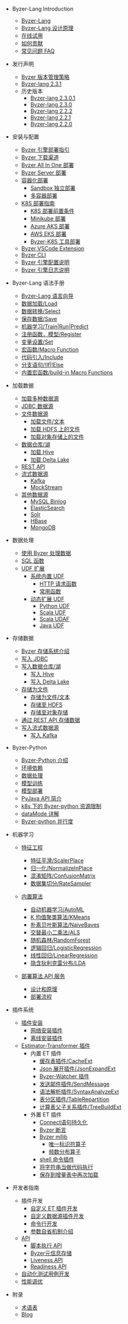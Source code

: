 - Byzer-Lang Introduction
  * [Byzer-Lang](/byzer-lang/zh-cn/introduction/byzer_lang_intro.md)
  * [Byzer-Lang 设计原理](/byzer-lang/zh-cn/introduction/byzer_lang_design.md)
  * [在线试用](/byzer-lang/zh-cn/introduction/online_trial.md)
  * [如何贡献](/byzer-lang/zh-cn/appendix/contribute.md)  
  * [常见问题 FAQ](/byzer-lang/zh-cn/faq/byzerlang_FAQ.md)

- 发行声明
  * [Byzer 版本管理策略](/byzer-lang/zh-cn/release-notes/README.md)
  * [Byzer-lang 2.3.1](/byzer-lang/zh-cn/release-notes/2.3.1.md)
  - 历史版本
    * [Byzer-lang 2.3.0.1](/byzer-lang/zh-cn/release-notes/2.3.0.1.md)
    * [Byzer-lang 2.3.0](/byzer-lang/zh-cn/release-notes/2.3.0.md)
    * [Byzer-lang 2.2.2](/byzer-lang/zh-cn/release-notes/2.2.2.md)
    * [Byzer-lang 2.2.1](/byzer-lang/zh-cn/release-notes/2.2.1.md)
    * [Byzer-lang 2.2.0](/byzer-lang/zh-cn/release-notes/2.2.0.md)
  
- 安装与配置
  * [Byzer 引擎部署指引](/byzer-lang/zh-cn/installation/README.md)
  * [Byzer 下载渠道](/byzer-lang/zh-cn/installation/download/site.md)
  * [Byzer All In One 部署](/byzer-lang/zh-cn/installation/server/byzer-all-in-one-deployment.md)
  * [Byzer Server 部署](/byzer-lang/zh-cn/installation/server/binary-installation.md)
  * [容器化部署](/byzer-lang/zh-cn/installation/containerized-deployment/containerized-deployment.md)
    * [Sandbox 独立部署](/byzer-lang/zh-cn/installation/containerized-deployment/sandbox-standalone.md)
    * [多容器部署](/byzer-lang/zh-cn/installation/containerized-deployment/muti-continer.md)
  * [K8S 部署指南](/byzer-lang/zh-cn/installation/k8s/k8s-deployment.md)
    * [K8S 部署前置条件](/byzer-lang/zh-cn/installation/k8s/k8s-prerequisites.md)
    * [Minikube 部署](/byzer-lang/zh-cn/installation/k8s/byzer-on-minikube.md)
    * [Azure AKS 部署](/byzer-lang/zh-cn/installation/k8s/byzer-on-azure.md)
    * [AWS EKS 部署](/byzer-lang/zh-cn/installation/k8s/byzer-on-aws.md)
    * [Byzer-K8S 工具部署](/byzer-lang/zh-cn/installation/k8s/byzer-k8s-tool.md)
  * [Byzer VSCode Extension](/byzer-lang/zh-cn/installation/vscode/byzer-vscode-extension-installation.md)
  * [Byzer CLI](/byzer-lang/zh-cn/installation/cli/byzer-cli.md)
  * [Byzer 引擎配置说明](/byzer-lang/zh-cn/installation/configuration/byzer-lang-configuration.md)
  * [Byzer 引擎日志说明](/byzer-lang/zh-cn/installation/logs/log.md)
  
- Byzer-Lang 语法手册
  * [Byzer-Lang 语言向导](/byzer-lang/zh-cn/grammar/outline.md)
  * [数据加载/Load](/byzer-lang/zh-cn/grammar/load.md)
  * [数据转换/Select](/byzer-lang/zh-cn/grammar/select.md)
  * [保存数据/Save](/byzer-lang/zh-cn/grammar/save.md)  
  * [机器学习/Train|Run|Predict](/byzer-lang/zh-cn/grammar/train.md)
  * [注册函数，模型/Register](/byzer-lang/zh-cn/grammar/register.md)  
  * [变量设置/Set](/byzer-lang/zh-cn/grammar/set.md)
  * [宏函数/Macro Function](/byzer-lang/zh-cn/grammar/macro.md)
  * [代码引入/Include](/byzer-lang/zh-cn/grammar/include.md)
  * [分支语句/!If|!Else](/byzer-lang/zh-cn/grammar/branch_statement.md)
  * [内置宏函数/build-in Macro Functions](/byzer-lang/zh-cn/grammar/commands.md)

- 加载数据
    - [加载多种数据源](/byzer-lang/zh-cn/datasource/README.md)
    - [JDBC 数据源](/byzer-lang/zh-cn/datasource/jdbc/jdbc.md)
    - [文件数据源](/byzer-lang/zh-cn/datasource/file/README.md)
      - [加载文件/文本](/byzer-lang/zh-cn/datasource/file/file.md)
      - [加载 HDFS 上的文件 ](/byzer-lang/zh-cn/datasource/file/hdfs.md)
      - [加载对象存储上的文件](/byzer-lang/zh-cn/datasource/file/object_storage.md)
    - [数据仓库/湖](/byzer-lang/zh-cn/datasource/dw/README.md)
      * [加载 Hive](/byzer-lang/zh-cn/datasource/dw/hive.md)
      * [加载 Delta Lake](/byzer-lang/zh-cn/datasource/dw/delta_lake.md)
    - [REST API](/byzer-lang/zh-cn/datasource/restapi/restapi.md)
    - [流式数据源](/byzer-lang/zh-cn/datasource/streaming/README.md)
      * [Kafka](/byzer-lang/zh-cn/datasource/streaming/kafka.md)
      * [MockStream](/byzer-lang/zh-cn/datasource/streaming/mock_streaming.md)
    - [其他数据源](/byzer-lang/zh-cn/datasource/others/RAEDME.md)
      * [MySQL Binlog](/byzer-lang/zh-cn/datasource/others/mysql_binlog.md)
      * [ElasticSearch](/byzer-lang/zh-cn/datasource/others/es.md)
      * [Solr](/byzer-lang/zh-cn/datasource/others/solr.md)
      * [HBase](/byzer-lang/zh-cn/datasource/others/hbase.md)
      * [MongoDB](/byzer-lang/zh-cn/datasource/others/mongodb.md)

- 数据处理
  - [使用 Byzer 处理数据](/byzer-lang/zh-cn/transform/README.md)
  - [SQL 函数](/byzer-lang/zh-cn/transform/sql_func/README.md)
  - [UDF 扩展](/byzer-lang/zh-cn/transform/udf/README.md)
    * [系统内置 UDF](/byzer-lang/zh-cn/transform/udf/built_in_udf/README.md)
      * [HTTP 请求函数](/byzer-lang/zh-cn/transform/udf/built_in_udf/http.md)
      * [常用函数](/byzer-lang/zh-cn/transform/udf/built_in_udf/udf_funcs.md)
    * [动态扩展 UDF](/byzer-lang/zh-cn/transform/udf/extend_udf/README.md)
      * [Python UDF](/byzer-lang/zh-cn/transform/udf/extend_udf/python_udf.md)
      * [Scala UDF](/byzer-lang/zh-cn/transform/udf/extend_udf/scala_udf.md)
      * [Scala UDAF](/byzer-lang/zh-cn/transform/udf/extend_udf/scala_udaf.md)
      * [Java UDF](/byzer-lang/zh-cn/transform/udf/extend_udf/java_udf.md)  

- 存储数据
  - [Byzer 存储系统介绍](/byzer-lang/zh-cn/save_data/README.md)
  - [写入 JDBC](/byzer-lang/zh-cn/save_data/jdbc/jdbc.md)
  - [写入数据仓库/湖](/byzer-lang/zh-cn/save_data/dw/README.md)
    * [写入 Hive](/byzer-lang/zh-cn/save_data/dw/hive.md)
    * [写入 Delta Lake](/byzer-lang/zh-cn/save_data/dw/delta.md)
  - [存储为文件](/byzer-lang/zh-cn/save_data/file/README.md)
    - [存储为文件/文本](/byzer-lang/zh-cn/save_data/file/file.md)
    - [存储至 HDFS](/byzer-lang/zh-cn/save_data/file/hdfs.md)
    - [存储至对象存储](/byzer-lang/zh-cn/save_data/file/object_storage.md)
  - [通过 REST API 存储数据](/byzer-lang/zh-cn/save_data/restapi/README.md)
  - [写入流式数据源](/byzer-lang/zh-cn/save_data/README.md)
    * [写入 Kafka](/byzer-lang/zh-cn/save_data/streaming/kafka.md)

- Byzer-Python
    * [Byzer-Python 介绍](/byzer-lang/zh-cn/python/README.md)
    * [环境依赖](/byzer-lang/zh-cn/python/env.md)
    * [数据处理](/byzer-lang/zh-cn/python/etl.md)
    * [模型训练](/byzer-lang/zh-cn/python/train.md)
    * [模型部署](/byzer-lang/zh-cn/python/deploy_model.md)
    * [PyJava API 简介](/byzer-lang/zh-cn/python/pyjava.md)
    * [k8s 下的 Byzer-python 资源限制](/byzer-lang/zh-cn/python/k8s_resource.md)
    * [dataMode 详解](/byzer-lang/zh-cn/python/datamode.md)
    * [Byzer-python 并行度](/byzer-lang/zh-cn/python/py_parallel.md)

- 机器学习
    * [特征工程](/byzer-lang/zh-cn/ml/feature/README.md)        
        * [特征平滑/ScalerPlace](/byzer-lang/zh-cn/ml/feature/scale.md)
        * [归一化/NormalizeInPlace](/byzer-lang/zh-cn/ml/feature/normalize.md)
        * [混淆矩阵/ConfusionMatrix](/byzer-lang/zh-cn/ml/feature/confusion_matrix.md)
        * [数据集切分/RateSampler](/byzer-lang/zh-cn/ml/feature/rate_sample.md)
        
    * [内置算法](/byzer-lang/zh-cn/ml/algs/README.md)
        * [自动机器学习/AutoML](/byzer-lang/zh-cn/ml/algs/auto_ml.md) 
        * [K 均值聚类算法/KMeans](/byzer-lang/zh-cn/ml/algs/kmeans.md)
        * [朴素贝叶斯算法/NaiveBayes](/byzer-lang/zh-cn/ml/algs/naive_bayes.md)
        * [交替最小二乘法/ALS](/byzer-lang/zh-cn/ml/algs/als.md)
        * [随机森林/RandomForest](/byzer-lang/zh-cn/ml/algs/random_forest.md) 
        * [逻辑回归/LogisticRegression](/byzer-lang/zh-cn/ml/algs/logistic_regression.md)
        * [线性回归/LinearRegression](/byzer-lang/zh-cn/ml/algs/linear_regression.md)
        * [隐含狄利克雷分布/LDA](/byzer-lang/zh-cn/ml/algs/lda.md)
    
    * [部署算法 API 服务](/byzer-lang/zh-cn/ml/api_service/README.md)
        * [设计和原理](/byzer-lang/zh-cn/ml/api_service/design.md)
        * [部署流程](/byzer-lang/zh-cn/ml/api_service/process.md)
    
- 插件系统
    * [插件安装](/byzer-lang/zh-cn/extension/README.md)
        * [网络安装插件](/byzer-lang/zh-cn/extension/installation/online_install.md)
        * [离线安装插件](/byzer-lang/zh-cn/extension/installation/offline_install.md)
    * [Estimator-Transformer 插件](/byzer-lang/zh-cn/extension/et/README.md)
      * 内置 ET 插件
        * [缓存表插件/CacheExt](/byzer-lang/zh-cn/extension/et/CacheExt.md)
        * [Json 展开插件/JsonExpandExt](/byzer-lang/zh-cn/extension/et/JsonExpandExt.md)
        * [Byzer-Watcher 插件](/byzer-lang/zh-cn/extension/et/byzer-watcher.md)
        * [发送邮件插件/SendMessage](/byzer-lang/zh-cn/extension/et/SendMessage.md)
        * [语法解析插件/SyntaxAnalyzeExt](/byzer-lang/zh-cn/extension/et/SyntaxAnalyzeExt.md)
        * [表分区插件/TableRepartition](/byzer-lang/zh-cn/extension/et/TableRepartition.md)
        * [计算表父子关系插件/TreeBuildExt](/byzer-lang/zh-cn/extension/et/TreeBuildExt.md)
      * 外置 ET 插件
        * [Connect语句持久化](/byzer-lang/zh-cn/extension/et/external/connect-persist.md)
        * [Byzer 断言](/byzer-lang/zh-cn/extension/et/external/mlsql-assert.md)
        * [Byzer mllib](/byzer-lang/zh-cn/extension/et/external/mlsql-mllib.md)
          * [唯一标识符算子](/byzer-lang/zh-cn/extension/et/external/UniqueIdentifier.md)
          * [频数分布算子](/byzer-lang/zh-cn/extension/et/external/DescriptiveMetrics.md)
        * [shell 命令插件](/byzer-lang/zh-cn/extension/et/external/mlsql-shell.md)
        * [将字符串当做代码执行](/byzer-lang/zh-cn/extension/et/external/run-script.md)
        * [保存到增量表中再次加载](/byzer-lang/zh-cn/extension/et/external/save-then-load.md)

- 开发者指南   
    * 插件开发
      * [自定义 ET 插件开发](/byzer-lang/zh-cn/extension/dev/et_dev.md)
      * [自定义数据源插件开发](/byzer-lang/zh-cn/extension/dev/ds_dev.md)
      * [命令行开发](/byzer-lang/zh-cn/extension/dev/et_command.md)
      * [参数自省机制介绍](/byzer-lang/zh-cn/extension/dev/et_params_dev.md) 
    * [API](/byzer-lang/zh-cn/developer/api/README.md)
      * [脚本执行 API](/byzer-lang/zh-cn/developer/api/run_script_api.md)
      * [Byzer元信息存储](/byzer-lang/zh-cn/developer/api/meta_store.md)
      * [Liveness API](/byzer-lang/zh-cn/developer/api/liveness.md)
      * [Readiness API](/byzer-lang/zh-cn/developer/api/readiness.md)
    * [自动化测试用例开发](/byzer-lang/zh-cn/developer/it/integration_test.md)  
    * [性能调优](/byzer-lang/zh-cn/developer/tunning/dynamic_resource.md)

- 附录
  * [术语表](/byzer-lang/zh-cn/appendix/terms.md)
  * [Blog](/byzer-lang/zh-cn/appendix/blog.md) 
